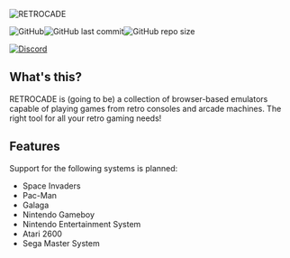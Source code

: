 ![RETROCADE](https://i.imgur.com/tw344HA.png)

![GitHub](https://img.shields.io/github/license/Hacktix/retrocade?style=for-the-badge)![GitHub last commit](https://img.shields.io/github/last-commit/Hacktix/retrocade?style=for-the-badge)![GitHub repo size](https://img.shields.io/github/repo-size/Hacktix/retrocade?style=for-the-badge)

[![Discord](https://discordapp.com/api/guilds/943239712137691186/widget.png?style=banner2)](https://discord.gg/FZbJyn7tBm)

## What's this?
RETROCADE is (going to be) a collection of browser-based emulators capable of playing games from retro consoles and arcade machines. The right tool for all your retro gaming needs!

## Features
Support for the following systems is planned:
* Space Invaders
* Pac-Man
* Galaga
* Nintendo Gameboy
* Nintendo Entertainment System
* Atari 2600
* Sega Master System
